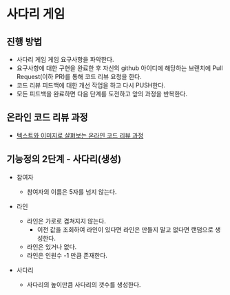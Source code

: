 # 사다리 게임
## 진행 방법
* 사다리 게임 게임 요구사항을 파악한다.
* 요구사항에 대한 구현을 완료한 후 자신의 github 아이디에 해당하는 브랜치에 Pull Request(이하 PR)를 통해 코드 리뷰 요청을 한다.
* 코드 리뷰 피드백에 대한 개선 작업을 하고 다시 PUSH한다.
* 모든 피드백을 완료하면 다음 단계를 도전하고 앞의 과정을 반복한다.

## 온라인 코드 리뷰 과정
* [텍스트와 이미지로 살펴보는 온라인 코드 리뷰 과정](https://github.com/nextstep-step/nextstep-docs/tree/master/codereview)

## 기능정의 2단계 - 사다리(생성)
* 참여자
  * 참여자의 이름은 5자를 넘지 않는다.

* 라인
  * 라인은 가로로 겹쳐지지 않는다.
    * 이전 값을 조회하여 라인이 있다면 라인은 만들지 말고 없다면 랜덤으로 생성한다.
  * 라인은 있거나 없다.
  * 라인은 인원수 -1 만큼 존재한다.

* 사다리
  * 사다리의 높이만큼 사다리의 갯수를 생성한다.

